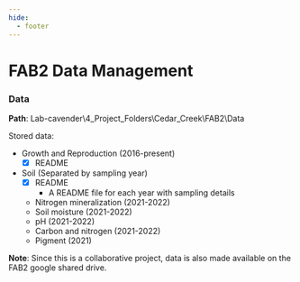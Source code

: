 ```yaml
---
hide:
  - footer
---
```


# FAB2 Data Management
### Data
**Path**: Lab-cavender\4_Project_Folders\Cedar_Creek\FAB2\Data

Stored data:

* Growth and Reproduction (2016-present)  
    * [x] README
* Soil   (Separated by sampling year)
    * [x] README
        * A README file for each year with sampling details
    * Nitrogen mineralization (2021-2022)
    * Soil moisture (2021-2022)
    * pH (2021-2022)
    * Carbon and nitrogen (2021-2022)
    * Pigment (2021)

**Note**: Since this is a collaborative project, data is also made available on the FAB2 google shared drive.
